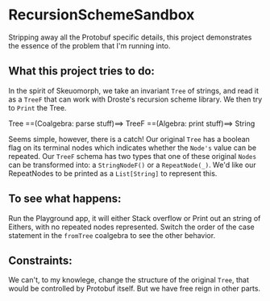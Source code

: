 # RecursionSchemeSandbox

Stripping away all the Protobuf specific details, this project demonstrates the essence of the problem that I'm running into. 

## What this project tries to do: 

In the spirit of Skeuomorph, we take an invariant `Tree` of strings, and read it as a `TreeF` that can work with Droste's recursion scheme library. We then try to `Print` the Tree. 

Tree ==(Coalgebra: parse stuff)==> TreeF ==(Algebra: print stuff)==> String 

Seems simple, however, there is a catch! Our original `Tree` has a boolean flag on its terminal nodes which indicates whether the `Node's` value can be repeated. Our `TreeF` schema has two types that one of these original `Nodes` can be transformed into: a `StringNodeF()` or a `RepeatNode(_)`. We'd like our RepeatNodes to be printed as a `List[String]` to represent this. 

## To see what happens: 
Run the Playground app, it will either Stack overflow or Print out an string of Eithers, with no repeated nodes represented. Switch the order of the case statement in the `fromTree` coalgebra to see the other behavior. 

## Constraints: 
We can't, to my knowlege, change the structure of the original `Tree`, that would be controlled by Protobuf itself. But we have free reign in other parts.  
